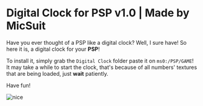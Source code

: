 # Digital Clock for PSP v1.0 | Made by MicSuit

Have you ever thought of a PSP like a digital clock? Well, I sure have! So here it is, a digital clock for your **PSP**!

To install it, simply grab the ``Digital Clock`` folder paste it on ``ms0:/PSP/GAME``!
It may take a while to start the clock, that's because of all numbers' textures that are being loaded, just **wait** patiently.

Have fun!

![nice](https://user-images.githubusercontent.com/88230635/216838515-6300afe6-f490-490a-8df6-e846ae80efb8.jpg)
